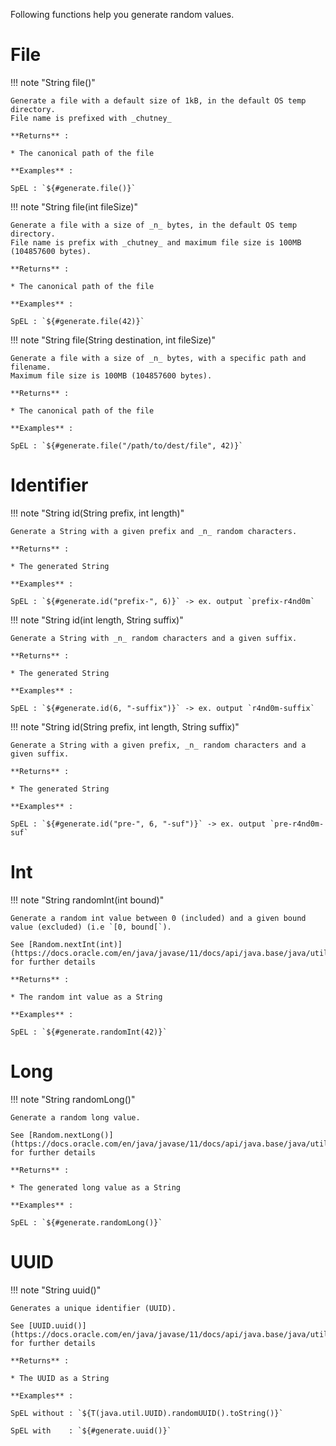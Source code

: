 Following functions help you generate random values.


# File

!!! note "String file()"

    Generate a file with a default size of 1kB, in the default OS temp directory.
    File name is prefixed with _chutney_

    **Returns** :

    * The canonical path of the file

    **Examples** :

    SpEL : `${#generate.file()}`


!!! note "String file(int fileSize)"

    Generate a file with a size of _n_ bytes, in the default OS temp directory.
    File name is prefix with _chutney_ and maximum file size is 100MB (104857600 bytes).

    **Returns** :

    * The canonical path of the file

    **Examples** :

    SpEL : `${#generate.file(42)}`


!!! note "String file(String destination, int fileSize)"

    Generate a file with a size of _n_ bytes, with a specific path and filename.
    Maximum file size is 100MB (104857600 bytes).

    **Returns** :

    * The canonical path of the file

    **Examples** :

    SpEL : `${#generate.file("/path/to/dest/file", 42)}`


# Identifier

!!! note "String id(String prefix, int length)"

    Generate a String with a given prefix and _n_ random characters.

    **Returns** :

    * The generated String

    **Examples** :

    SpEL : `${#generate.id("prefix-", 6)}` -> ex. output `prefix-r4nd0m`


!!! note "String id(int length, String suffix)"

    Generate a String with _n_ random characters and a given suffix.

    **Returns** :

    * The generated String

    **Examples** :

    SpEL : `${#generate.id(6, "-suffix")}` -> ex. output `r4nd0m-suffix`


!!! note "String id(String prefix, int length, String suffix)"

    Generate a String with a given prefix, _n_ random characters and a given suffix.

    **Returns** :

    * The generated String

    **Examples** :

    SpEL : `${#generate.id("pre-", 6, "-suf")}` -> ex. output `pre-r4nd0m-suf`


# Int

!!! note "String randomInt(int bound)"

    Generate a random int value between 0 (included) and a given bound value (excluded) (i.e `[0, bound[`).

    See [Random.nextInt(int)](https://docs.oracle.com/en/java/javase/11/docs/api/java.base/java/util/Random.html#nextInt(int)) for further details

    **Returns** : 

    * The random int value as a String

    **Examples** :

    SpEL : `${#generate.randomInt(42)}`

# Long

!!! note "String randomLong()"

    Generate a random long value.

    See [Random.nextLong()](https://docs.oracle.com/en/java/javase/11/docs/api/java.base/java/util/Random.html#nextLong()) for further details

    **Returns** :

    * The generated long value as a String

    **Examples** :

    SpEL : `${#generate.randomLong()}`


# UUID

!!! note "String uuid()"

    Generates a unique identifier (UUID). 

    See [UUID.uuid()](https://docs.oracle.com/en/java/javase/11/docs/api/java.base/java/util/UUID.html) for further details

    **Returns** :

    * The UUID as a String

    **Examples** :

    SpEL without : `${T(java.util.UUID).randomUUID().toString()}`

    SpEL with    : `${#generate.uuid()}`
